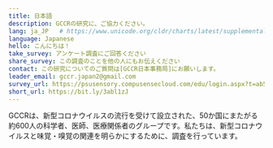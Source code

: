 ```yaml
---
title: 日本語
description: GCCRの研究に、ご協力ください。
lang: ja_JP   # https://www.unicode.org/cldr/charts/latest/supplemental/language_territory_information.html
language: Japanese
hello: こんにちは！
take_survey: アンケート調査にご回答ください
share_survey: この調査のことを他の人にもお伝えください
contact: この研究についてのご質問は[GCCR日本事務局]にお願いします。
leader_email: gccr.japan2@gmail.com
survey_url: https://psusensory.compusensecloud.com/edu/login.aspx?t=ab50bad8-4949-4c10-a9eb-7674e0a73cb3
short_url: https://bit.ly/3abl1zJ
---
```

GCCRは、新型コロナウイルスの流行を受けて設立された、50か国にまたがる約600人の科学者、医師、医療関係者のグループです。私たちは、新型コロナウイルスと味覚・嗅覚の関連を明らかにするために、調査を行っています。
